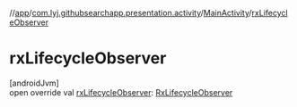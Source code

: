 //[app](../../../index.md)/[com.lyj.githubsearchapp.presentation.activity](../index.md)/[MainActivity](index.md)/[rxLifecycleObserver](rx-lifecycle-observer.md)

# rxLifecycleObserver

[androidJvm]\
open override val [rxLifecycleObserver](rx-lifecycle-observer.md): [RxLifecycleObserver](../../com.lyj.githubsearchapp.common.rx/-rx-lifecycle-observer/index.md)
